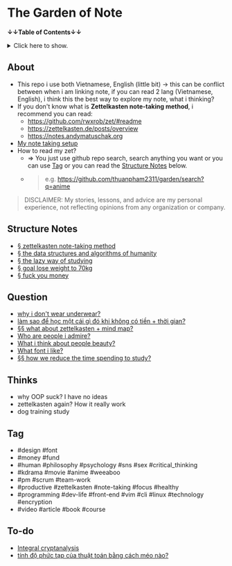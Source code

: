 # The Garden of Note

**↓↓Table of Contents↓↓**

<details>
<summary>Click here to show.</summary>

- [The Garden of Note](#the-garden-of-note)
  - [About](#about)
  - [Structure Notes](#structure-notes)
  - [Question](#question)
  - [Thinks](#thinks)
  - [Tag](#tag)
  - [To-do list](#to-do-list)

---

</details>

## About

- This repo i use both Vietnamese, English (little bit) → this can be conflict between when i am linking note, if you can read 2 lang (Vietnamese, English), i think this the best way to explore my note, what i thinking?
- If you don't know what is **Zettelkasten note-taking method**, i recommend you can read:
  - <https://github.com/rwxrob/zet/#readme>
  - <https://zettelkasten.de/posts/overview>
  - <https://notes.andymatuschak.org>
- [My note taking setup](publish/20211017203814.md)
- How to read my zet?
  - ⇒ You just use github repo search, search anything you want or you can use [Tag](#tag) or you can read the [Structure Notes](#structure-notes) below.
  - > e.g. <https://github.com/thuanpham2311/garden/search?q=anime>

> DISCLAIMER: My stories, lessons, and advice are my personal experience, not reflecting opinions from any organization or company.

## Structure Notes

- [§ zettelkasten note-taking method](publish/20211113231757.md)
- [§ the data structures and algorithms of humanity](publish/20211119152532.md)
- [§ the lazy way of studying](publish/20211211105957.md)
- [§ goal lose weight to 70kg](publish/20211220085400.md)
- [§ fuck you money](publish/20220404234526.md)

## Question

- [why i don't wear underwear?](publish/20220401171520.md)
- [làm sao để học một cái gì đó khi không có tiền + thời gian?](publish/20211215084654.md)
- [§§ what about zettelkasten + mind map?](publish/20211113230401.md)
- [Who are people i admire?](publish/20211017185640.md)
- [What i think about people beauty?](publish/202109121101.md)
- [What font i like?](publish/202107192230.md)
- [§§ how we reduce the time spending to study?](publish/20211211104215.md)

## Thinks

- why OOP suck? I have no ideas
- zettelkasten again? How it really work
- dog training study

## Tag

- #design #font
- #money #fund
- #human #philosophy #psychology #sns #sex #critical_thinking
- #kdrama #movie #anime #weeaboo
- #pm #scrum #team-work
- #productive #zettelkasten #note-taking #focus #healthy
- #programming #dev-life #front-end #vim #cli #linux #technology #encryption
- #video #article #book #course

## To-do

- [Integral cryptanalysis](personal/20220404221752.md)
- [tính độ phức tạp của thuật toán bằng cách méo nào?](publish/20211119184150.md)
